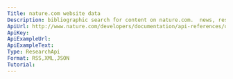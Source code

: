 ```yaml
---
Title: nature.com website data
Description: bibliographic search for content on nature.com.  news, research articles and citations.
ApiUrl: http://www.nature.com/developers/documentation/api-references/opensearch-api
ApiKey:
ApiExampleUrl:
ApiExampleText:
Type: ResearchApi
Format: RSS,XML,JSON
Tutorial:
---
```

